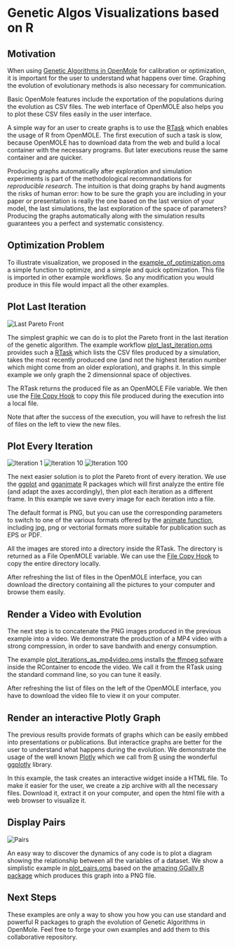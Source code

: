 # Genetic Algos Visualizations based on R

## Motivation

When using [Genetic Algorithms in OpenMole](https://next.openmole.org/Genetic+Algorithms.html) for calibration or optimization, it is important for the user to understand what happens over time.
Graphing the evolution of evolutionary methods is also necessary for communication. 

Basic OpenMole features include the exportation of the populations during the evolution as CSV files.
The web interface of OpenMOLE also helps you to plot these CSV files easily in the user interface. 

A simple way for an user to create graphs is to use the [RTask](https://next.openmole.org/R.html) which enables the usage of R 
from OpenMOLE. The first execution of such a task is slow, because OpenMOLE has to download data from the web and build a local container 
with the necessary programs. But later executions reuse the same container and are quicker. 

Producing graphs automatically after exploration and simulation experiments is part of the methodological recommandations for *reproducible research*. The intuition is that doing graphs by hand augments the risks of human error: how to be sure the graph you are including in your paper or presentation is really the one based on the last version of your model, the last simulations, the last exploration of the space of parameters? Producing the graphs automatically along with the simulation results guarantees you a perfect and systematic consistency.


## Optimization Problem

To illustrate visualization, we proposed in the [example_of_optimization.oms](./example_of_optimization.oms) a simple function 
to optimize, and a simple and quick optimization. 
This file is imported in other example workflows. 
So any modification you would produce in this file would impact all the other examples.


## Plot Last Iteration 

![Last Pareto Front](./example_results/last_Pareto.png)

The simplest graphic we can do is to plot the Pareto front in the last iteration of the genetic algorithm. 
The example workflow [plot_last_iteration.oms](./plot_last_iteration.oms) provides such a [RTask](https://next.openmole.org/R.html)
which lists the CSV files produced by a simulation, takes the most recently produced one (and not the highest iteration number which might come from an older exploration), and graphs it. 
In this simple example we only graph the 2 dimensionnal space of objectives. 

The RTask returns the produced file as an OpenMOLE File variable. 
We then use the [File Copy Hook](https://next.openmole.org/Hooks.html#Hooktocopyafile) to copy this file produced during the execution into a local file. 

Note that after the success of the execution, you will have to refresh the list of files on the left to view the new files. 

## Plot Every Iteration

![Iteration 1](./example_results/iteration0001.png) ![Iteration 10](./example_results/iteration0010.png) ![Iteration 100](./example_results/iteration0100.png)

The next easier solution is to plot the Pareto front of every iteration. 
We use the [ggplot](https://ggplot2.tidyverse.org/) and [gganimate](https://gganimate.com/articles/gganimate.html) R packages 
which will first analyze the entire file (and adapt the axes accordingly),
then plot each iteration as a different frame. 
In this example we save every image for each iteration into a file. 

The default format is PNG, but you can use the corresponding parameters to switch to one of the various formats offered by the [animate function](https://gganimate.com/reference/animate.html), including jpg, png or vectorial formats more suitable for publication such as EPS or PDF. 

All the images are stored into a directory inside the RTask. 
The directory is returned as a File OpenMOLE variable.
We can use the [File Copy Hook](https://next.openmole.org/Hooks.html#Hooktocopyafile) to copy the entire directory locally. 

After refreshing the list of files in the OpenMOLE interface, you can download the directory containing all the pictures to your computer and browse them easily.


## Render a Video with Evolution

The next step is to concatenate the PNG images produced in the previous example into a video. 
We demonstrate the production of a MP4 video with a strong compression, in order to save bandwith and energy consumption. 

The example [plot_iterations_as_mp4video.oms](./plot_iterations_as_mp4video.oms) installs [the ffmpeg sofware](https://ffmpeg.org/) inside the RContainer to encode the video. 
We call it from the RTask using the standard command line, so you can tune it easily. 

After refreshing the list of files on the left of the OpenMOLE interface, you have to download the video file to view it on your computer.


## Render an interactive Plotly Graph

The previous results provide formats of graphs which can be easily embbed into presentations or publications.
But interactice graphs are better for the user to understand what happens during the evolution.
We demonstrate the usage of the well known [Plotly](https://plotly.com/) which we call from [R](https://www.r-project.org/) using the wonderful [ggplotly](https://plotly.com/ggplot2/extending-ggplotly/) library. 

In this example, the task creates an interactive widget inside a HTML file.
To make it easier for the user, we create a zip archive with all the necessary files. 
Download it, extract it on your computer, and open the html file with a web browser to visualize it.


## Display Pairs

![Pairs](./example_results/pairs.png)

An easy way to discover the dynamics of any code is to plot a diagram showing the relationship between all the variables of a dataset. 
We show a simplistic example in [plot_pairs.oms](./plot_pairs.oms) based on the [amazing GGally R package](http://ggobi.github.io/ggally/) which produces this graph into a PNG file.


## Next Steps

These examples are only a way to show you how you can use standard and powerful R packages to graph the evolution of Genetic Algorithms
in OpenMole. Feel free to forge your own examples and add them to this collaborative repository. 



